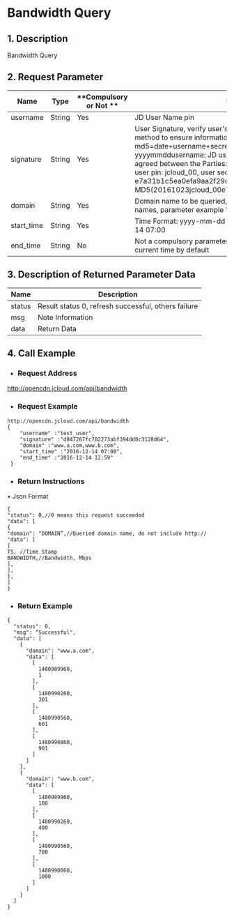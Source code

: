 # **Bandwidth Query**

## **1. Description**

Bandwidth Query

## **2. Request Parameter**

| **Name**   | **Type** | **Compulsory or Not ** | **Description**                                                     |
| ---------- | -------- | ------------ | ------------------------------------------------------------ |
| username   | String   | Yes           | JD User Name pin                                               |
| signature  | String   | Yes           | User Signature, verify user's identity information through md5 method to ensure information security.  md5=date+username+secret key SecretKey date: format is yyyymmddusername: JD user name pin secret key: example agreed between the Parties: such as current date 2016-10-23, user pin: jcloud_00, user secret key SecretKey: e7a31b1c5ea0efa9aa2f29c6559f7d61, then the signature is MD5(20161023jcloud_00e7a31b1c5ea0efa9aa2f29c6559f7d61) |
| domain     | String   | Yes           | Domain name to be queried, support query of multiple domain names, parameter example "www.a.com,www.b.com" |
| start_time | String   | Yes           | Time Format: yyyy-mm-dd hh:mi Reference Example 2016-12-14 07:00       |
| end_time   | String   | No           | Not a compulsory parameter; if no parameter is uploaded, it is current time by default                            |

## **3. Description of Returned Parameter Data**

| **Name** | **Description**                       |
| -------- | ------------------------------ |
| status   | Result status 0, refresh successful, others failure|
| msg      | Note Information                       |
|  data      |  Return Data                        |

## **4. Call Example**

- ### **Request Address**

http://opencdn.jcloud.com/api/bandwidth

- ### **Request Example**

```
http://opencdn.jcloud.com/api/bandwidth
{
    "username" :"test_user",
    "signature" :"d847267fc702273abf394dd0c3128d64",
    "domain" :"www.a.com,www.b.com",
    "start_time" :"2016-12-14 07:00",
    "end_time" :"2016-12-14 12:59"
 }
```

- ### **Return Instructions**

•        Json Format

```
{
"status": 0,//0 means this request succeeded
"data": [
{
"domain": "DOMAIN”,//Queried domain name, do not include http://
"data": [
[
TS, //Time Stamp
BANDWIDTH,//Bandwidth, Mbps
],
],
},
]
}
```

- ### **Return Example**

```
{
  "status": 0,
  "msg": “Successful",
  "data": [
    {
      "domain": "www.a.com",
      "data": [
        [
          1480989960,
          1
        ],
        [
          1480990260,
          301
        ],
        [
          1480990560,
          601
        ],
        [
          1480990860,
          901
        ]
      ]
    },
    {
      "domain": "www.b.com",
      "data": [
        [
          1480989960,
          100
        ],
        [
          1480990260,
          400
        ],
        [
          1480990560,
          700
        ],
        [
          1480990860,
          1000
        ]
      ]
    }
  ]
}
```
